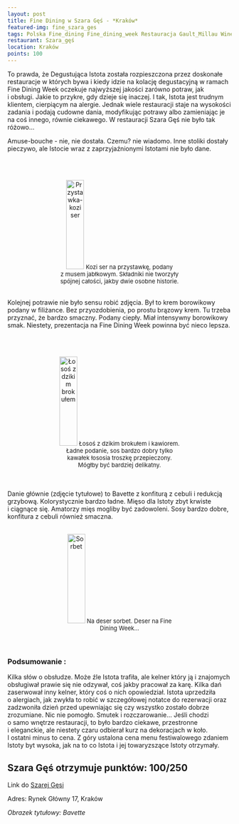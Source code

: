```yaml
---
layout: post
title: Fine Dining w Szara Gęś - *Kraków*
featured-img: fine_szara_ges
tags: Polska Fine_dining Fine_dining_week Restauracja Gault_Millau Wine_and_Food_Noble_Night
restaurant: Szara_gęś
location: Kraków
points: 100
---
```

To prawda, że Degustująca Istota została rozpieszczona przez doskonałe restauracje w&nbsp;których bywa i&nbsp;kiedy
 idzie na kolację degustacyjną w&nbsp;ramach Fine Dining Week oczekuje najwyższej jakości zarówno potraw, jak i&nbsp;obsługi.
  Jakie to przykre, gdy dzieje się inaczej. I&nbsp;tak, Istota jest trudnym klientem, cierpiącym na alergie.
  Jednak wiele restauracji staje na wysokości zadania i&nbsp;podają cudowne dania, modyfikując potrawy
  albo zamieniając je na coś innego, równie ciekawego. W&nbsp;restauracji Szara Gęś nie było tak różowo...

Amuse-bouche - nie, nie dostała. Czemu? nie wiadomo. Inne stoliki dostały pieczywo,
 ale Istocie wraz z&nbsp;zaprzyjaźnionymi Istotami nie było dane.

<br />&ensp;&ensp;&ensp;
<center><div style="width:55%">
   <img src="{{site.img_url}}/img/assets/img/posts/kozi_ser.jpg" alt="Przystawka-kozi ser" height="200px" width="40px" />
   <font size="2">
       Kozi ser na przystawkę, podany z&nbsp;musem jabłkowym. Składniki nie tworzyły spójnej całości,
       jakby dwie osobne historie.
   </font>
</div></center>
<br />

Kolejnej potrawie nie było sensu robić zdjęcia. Był to krem borowikowy podany w&nbsp;filiżance.
 Bez przyozdobienia, po prostu brązowy krem. Tu trzeba przyznać, że bardzo smaczny.
  Podany ciepły. Miał intensywny borowikowy smak. Niestety, prezentacja
  na Fine Dining Week powinna być nieco lepsza.

<br />&ensp;&ensp;&ensp;
<center><div style="width:55%">
   <img src="{{site.img_url}}/img/assets/img/posts/losos_brokul.jpg" alt="Łosoś z dzikim brokułem" height="200px" width="40px" />
   <font size="2">
Łosoś z&nbsp;dzikim brokułem i&nbsp;kawiorem. Ładne podanie, sos bardzo dobry tylko kawałek łososia troszkę przepieczony.
 Mógłby być bardziej delikatny.
   </font>
</div></center>
<br />&ensp;&ensp;&ensp;

Danie głównie (zdjęcie tytułowe) to Bavette z&nbsp;konfiturą z&nbsp;cebuli i&nbsp;redukcją grzybową.
 Kolorystycznie bardzo ładne. Mięso dla Istoty zbyt krwiste i&nbsp;ciągnące się.
  Amatorzy mięs mogliby być zadowoleni.
Sosy bardzo dobre, konfitura z&nbsp;cebuli również smaczna.
<br />&ensp;&ensp;&ensp;
<center><div style="width:55%">
   <img src="{{site.img_url}}/img/assets/img/posts/sorbet.jpg" alt="Sorbet" height="200px" width="40px" />

   <font size="2">
    Na deser sorbet. Deser na Fine Dining Week...
   </font>
</div></center>
<br />&ensp;&ensp;&ensp;

### Podsumowanie :
Kilka słów o&nbsp;obsłudze. Może źle Istota trafiła, ale kelner który ją i&nbsp;znajomych obsługiwał prawie się nie odzywał,
 coś jakby pracował za karę. Kilka dań zaserwował inny kelner, który coś o&nbsp;nich opowiedział.
 Istota uprzedziła o&nbsp;alergiach, jak zwykła to robić w&nbsp;szczegółowej notatce do rezerwacji
 oraz zadzwoniła dzień przed upewniając się czy wszystko zostało dobrze zrozumiane. Nic nie pomogło.
 Smutek i&nbsp;rozczarowanie...
Jeśli chodzi o&nbsp;samo wnętrze restauracji, to było bardzo ciekawe, przestronne i&nbsp;eleganckie, ale niestety
czaru odbierał kurz na dekoracjach w&nbsp;koło.
I&nbsp;ostatni minus to cena. Z&nbsp;góry ustalona cena menu festiwalowego zdaniem Istoty byt wysoka,
 jak na to co Istota i&nbsp;jej towaryzszące Istoty otrzymały.

## Szara Gęś otrzymuje punktów: **100/250**
Link do [Szarej Gęsi]

Adres:
Rynek Główny 17, Kraków

_Obrazek tytułowy: Bavette_

[Szarej Gęsi]: https://szarages.com/


